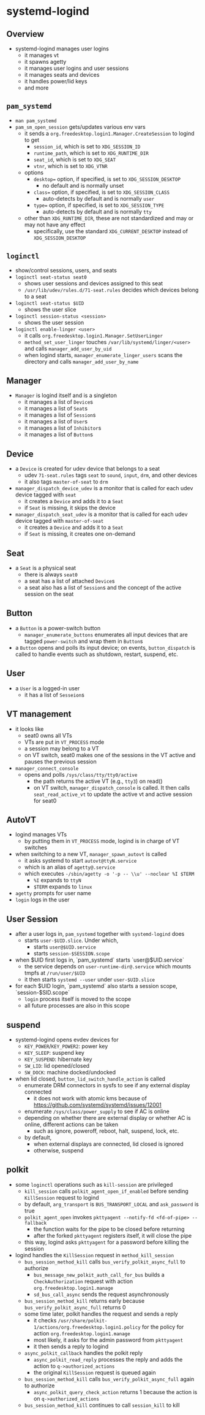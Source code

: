 systemd-logind
==============

## Overview

- systemd-logind manages user logins
  - it manages vt
  - it spawns agetty
  - it manages user logins and user sessions
  - it manages seats and devices
  - it handles power/lid keys
  - and more

## `pam_systemd`

- `man pam_systemd`
- `pam_sm_open_session` gets/updates various env vars
  - it sends a `org.freedesktop.login1.Manager.CreateSession` to logind to get
    - `session_id`, which is set to `XDG_SESSION_ID`
    - `runtime_path`, which is set to `XDG_RUNTIME_DIR`
    - `seat_id`, which is set to `XDG_SEAT`
    - `vtnr`, which is set to `XDG_VTNR`
  - options
    - `desktop=` option, if specified, is set to `XDG_SESSION_DESKTOP`
      - no default and is normally unset
    - `class=` option, if specified, is set to `XDG_SESSION_CLASS`
      - auto-detects by default and is normally `user`
    - `type=` option, if specified, is set to `XDG_SESSION_TYPE`
      - auto-detects by default and is normally `tty`
  - other than `XDG_RUNTIME_DIR`, these are not standardized and may or may
    not have any effect
    - specifically, use the standard `XDG_CURRENT_DESKTOP` instead of
      `XDG_SESSION_DESKTOP`

## `loginctl`

- show/control sessions, users, and seats
- `loginctl seat-status seat0`
  - shows user sessions and devices assigned to this seat
  - `/usr/lib/udev/rules.d/71-seat.rules` decides which devices belong to a
    seat
- `loginctl seat-status $UID`
  - shows the user slice
- `loginctl session-status <session>`
  - shows the user session
- `loginctl enable-linger <user>`
  - it calls `org.freedesktop.login1.Manager.SetUserLinger`
  - `method_set_user_linger` touches `/var/lib/systemd/linger/<user>` and
    calls `manager_add_user_by_uid`
  - when logind starts, `manager_enumerate_linger_users` scans the directory
    and calls `manager_add_user_by_name`

## Manager

- `Manager` is logind itself and is a singleton
  - it manages a list of `Device`s
  - it manages a list of `Seat`s
  - it manages a list of `Session`s
  - it manages a list of `User`s
  - it manages a list of `Inhibitor`s
  - it manages a list of `Button`s

## Device

- a `Device` is created for udev device that belongs to a seat
  - udev `71-seat.rules` tags `seat` to `sound`, `input`, `drm`, and other
    devices 
  - it also tags `master-of-seat` to `drm`
- `manager_dispatch_device_udev` is a monitor that is called for each udev
  device tagged with `seat`
  - it creates a `Device` and adds it to a `Seat`
  - if `Seat` is missing, it skips the device
- `manager_dispatch_seat_udev` is a monitor that is called for each udev
  device tagged with `master-of-seat`
  - it creates a `Device` and adds it to a `Seat`
  - if `Seat` is missing, it creates one on-demand

## Seat

- a `Seat` is a physical seat
  - there is always `seat0`
  - a seat has a list of attached `Device`s
  - a seat also has a list of `Session`s and the concept of the active session
    on the seat

## Button

- a `Button` is a power-switch button
  - `manager_enumerate_buttons` enumerates all input devices that are tagged
    `power-switch` and wrap them in `Button`s
- a `Button` opens and polls its input device; on events, `button_dispatch`
  is called to handle events such as shutdown, restart, suspend, etc.

## User

- a `User` is a logged-in user
  - it has a list of `Sesseion`s

## VT management

- it looks like
  - seat0 owns all VTs
  - VTs are put in `VT_PROCESS` mode
  - a session may belong to a VT
  - on VT switch, seat0 makes one of the sessions in the VT active and pauses
    the previous session
- `manager_connect_console`
  - opens and polls `/sys/class/tty/tty0/active`
    - the path returns the active VT (e.g., `tty3`) on read()
    - on VT switch, `manager_dispatch_console` is called.  It then calls
      `seat_read_active_vt` to update the active vt and active session for
      seat0

## AutoVT

- logind manages VTs
  - by putting them in `VT_PROCESS` mode, logind is in charge of VT switches
- when switching to a new VT, `manager_spawn_autovt` is called
  - it asks systemd to start `autovt@ttyN.service`
  - which is an alias of `agetty@.service`
  - which executes `-/sbin/agetty -o '-p -- \\u' --noclear %I $TERM`
    - `%I` expands to `ttyN`
    - `$TERM` expands to `linux`
- `agetty` prompts for user name
- `login` logs in the user

## User Session

- after a user logs in, `pam_systemd` together with `systemd-logind` does
  - starts `user-$UID.slice`.  Under which,
    - starts `user@$UID.service`
    - starts `session-$SESSION.scope`
- when $UID first logs in, `pam_systemd` starts `user@$UID.service`
  - the service depends on `user-runtime-dir@.service` which mounts tmpfs at
    `/run/user/$UID`
  - it then starts `systemd --user` under `user-$UID.slice`
- for each $UID login, `pam_systemd` also starts a session scope,
  `session-$SID.scope`
  - `login` process itself is moved to the scope
  - all future processes are also in this scope

## suspend

- systemd-logind opens evdev devices for
  - `KEY_POWER`/`KEY_POWER2`: power key
  - `KEY_SLEEP`: suspend key
  - `KEY_SUSPEND`: hibernate key
  - `SW_LID`: lid opened/closed
  - `SW_DOCK`: machine docked/undocked
- when lid closed, `button_lid_switch_handle_action` is called
  - enumerate DRM connectors in sysfs to see if any external display connected
    - it does not work with atomic kms because of
      <https://github.com/systemd/systemd/issues/12001>
  - enumerate `/sys/class/power_supply` to see if AC is online
  - depending on whether there are external display or whether AC is online,
    different actions can be taken
    - such as ignore, poweroff, reboot, halt, suspend, lock, etc.
  - by default,
    - when external displays are connected, lid closed is ignored
    - otherwise, suspend

## polkit

- some `loginctl` operations such as `kill-session` are privileged
  - `kill_session` calls `polkit_agent_open_if_enabled` before sending
    `KillSession` request to logind
  - by default, `arg_transport` is `BUS_TRANSPORT_LOCAL` and `ask_password` is
    true
  - `polkit_agent_open` invokes `pkttyagent --notify-fd <fd-of-pipe> --fallback`
    - the function waits for the pipe to be closed before returning
    - after the forked `pkttyagent` registers itself, it will close the pipe
  - this way, logind asks `pkttyagent` for a password before killing the
    session
- logind handles the `KillSession` request in `method_kill_session`
  - `bus_session_method_kill` calls `bus_verify_polkit_async_full` to
    authorize
    - `bus_message_new_polkit_auth_call_for_bus` builds a `CheckAuthorization`
      request with action `org.freedesktop.login1.manage`
    - `sd_bus_call_async` sends the request asynchronously
  - `bus_session_method_kill` returns early because
    `bus_verify_polkit_async_full` returns 0
  - some time later, polkit handles the request and sends a reply
    - it checks `/usr/share/polkit-1/actions/org.freedesktop.login1.policy`
      for the policy for action `org.freedesktop.login1.manage`
    - most likely, it asks for the admin password from `pkttyagent`
    - it then sends a reply to logind
  - `async_polkit_callback` handles the polkit reply
    - `async_polkit_read_reply` processes the reply and adds the action to
      `q->authorized_actions`
    - the original `KillSession` request is queued again
  - `bus_session_method_kill` calls `bus_verify_polkit_async_full` again to
    authorize
    - `async_polkit_query_check_action` returns 1 because the action is on
      `q->authorized_actions`
  - `bus_session_method_kill` continues to call `session_kill` to kill
